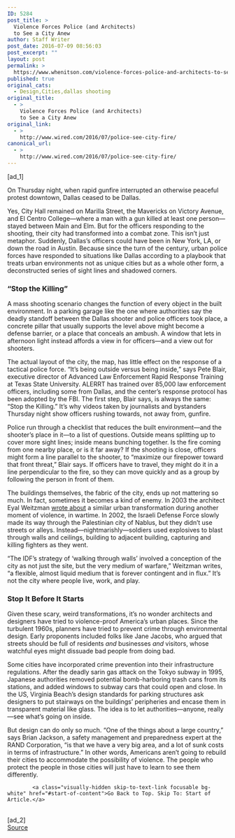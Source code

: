 ```yaml
---
ID: 5284
post_title: >
  Violence Forces Police (and Architects)
  to See a City Anew
author: Staff Writer
post_date: 2016-07-09 08:56:03
post_excerpt: ""
layout: post
permalink: >
  https://www.whenitson.com/violence-forces-police-and-architects-to-see-a-city-anew/
published: true
original_cats:
  - Design,Cities,dallas shooting
original_title:
  - >
    Violence Forces Police (and Architects)
    to See a City Anew
original_link:
  - >
    http://www.wired.com/2016/07/police-see-city-fire/
canonical_url:
  - >
    http://www.wired.com/2016/07/police-see-city-fire/
---
```

 [ad_1]
<br><div id="start-of-content"><p>On Thursday night, when rapid gunfire interrupted an otherwise peaceful protest downtown, Dallas ceased to be Dallas.</p>
<p>Yes, City Hall remained on Marilla Street, the Mavericks on Victory Avenue, and El Centro College—where a man with a gun killed at least one person—stayed between Main and Elm. But for the officers responding to the shooting, their city had transformed into a combat zone. This isn’t just metaphor. Suddenly, Dallas’s officers could have been in New York, LA, or down the road in Austin. Because since the turn of the century, urban police forces have responded to situations like Dallas according to a playbook that treats urban environments not as unique cities but as a whole other form, a deconstructed series of sight lines and shadowed corners.</p>
<h3>“Stop the Killing”</h3>
<p>A mass shooting scenario changes the function of every object in the built environment. In a parking garage like the one where authorities say the deadly standoff between the Dallas shooter and police officers took place, a concrete pillar that usually supports the level above might become a defense barrier, or a place that conceals an ambush. A window that lets in afternoon light instead affords a view in for officers—and a view out for shooters.</p>
<p>The actual layout of the city, the map, has little effect on the response of a tactical police force. “It’s being outside versus being inside,” says Pete Blair, executive director of Advanced Law Enforcement Rapid Response Training at Texas State University. ALERRT has trained over 85,000 law enforcement officers, including some from Dallas, and the center’s response protocol has been adopted by the FBI. The first step, Blair says, is always the same: “Stop the Killing.” It’s why videos taken by journalists and bystanders Thursday night show officers rushing towards, not away from, gunfire.</p>
<p>Police run through a checklist that reduces the built environment—and the shooter’s place in it—to a list of questions. Outside means splitting up to cover more sight lines; inside means bunching together. Is the fire coming from one nearby place, or is it far away? If the shooting is close, officers might form a line parallel to the shooter, to “maximize our firepower toward that front threat,” Blair says. If officers have to travel, they might do it in a line perpendicular to the fire, so they can move quickly and as a group by following the person in front of them.</p>
<p>The buildings themselves, the fabric of the city, ends up not mattering so much. In fact, sometimes it becomes a kind of enemy. In 2003 the architect Eyal Weitzman <a href="http://www.urbain-trop-urbain.fr/wp-content/uploads/2011/01/Weizman_lethal-theory.pdf">wrote about</a> a similar urban transformation during another moment of violence, in wartime. In 2002, the Israeli Defense Force slowly made its way through the Palestinian city of Nablus, but they didn’t use streets or alleys. Instead—nightmarishly—soldiers used explosives to blast through walls and ceilings, building to adjacent building, capturing and killing fighters as they went.</p>
<p>“The IDF’s strategy of ‘walking through walls’ involved a conception of the city as not just the site, but the very medium of warfare,” Weitzman writes, “a flexible, almost liquid medium that is forever contingent and in flux.” It’s not the city where people live, work, and play.</p>
<h3>Stop It Before It Starts</h3>
<p>Given these scary, weird transformations, it’s no wonder architects and designers have tried to violence-proof America’s urban places. Since the turbulent 1960s, planners have tried to prevent crime through environmental design. Early proponents included folks like Jane Jacobs, who argued that streets should be full of residents <em>and</em> businesses <em>and</em> visitors, whose watchful eyes might dissuade bad people from doing bad.</p>
<p>Some cities have incorporated crime prevention into their infrastructure regulations. After the deadly sarin gas attack on the Tokyo subway in 1995, Japanese authorities removed potential bomb-harboring trash cans from its stations, and added windows to subway cars that could open and close. In the US, Virginia Beach’s design standards for parking structures ask designers to put stairways on the buildings’ peripheries and encase them in transparent material like glass. The idea is to let authorities—anyone, really—see what’s going on inside.</p>
<p>But design can do only so much. “One of the things about a large country,” says Brian Jackson, a safety management and preparedness expert at the RAND Corporation, “is that we have a very big area, and a lot of sunk costs in terms of infrastructure.” In other words, Americans aren’t going to rebuild their cities to accommodate the possibility of violence. The people who protect the people in those cities will just have to learn to see them differently.</p>

			<a class="visually-hidden skip-to-text-link focusable bg-white" href="#start-of-content">Go Back to Top. Skip To: Start of Article.</a>

			
</div>
<br>[ad_2]
<br><a href="http://www.wired.com/2016/07/police-see-city-fire/">Source </a>